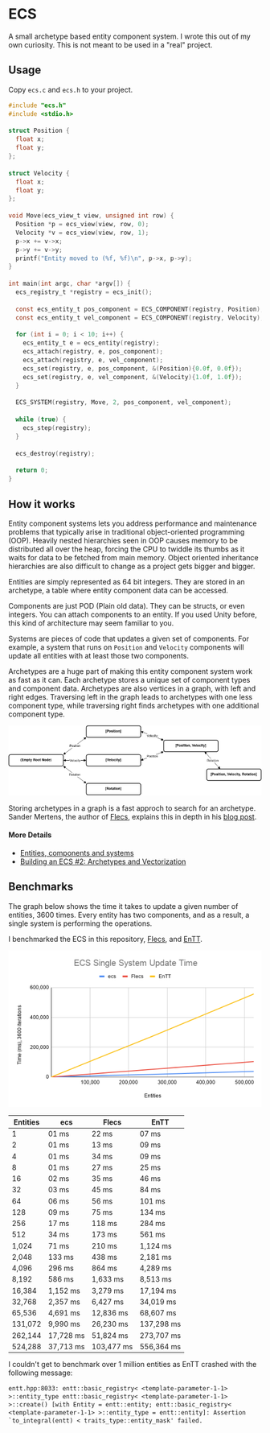 # ECS

A small archetype based entity component system. I wrote this out of my own
curiosity. This is not meant to be used in a "real" project.

## Usage

Copy `ecs.c` and `ecs.h` to your project.

```c
#include "ecs.h"
#include <stdio.h>

struct Position {
  float x;
  float y;
};

struct Velocity {
  float x;
  float y;
};

void Move(ecs_view_t view, unsigned int row) {
  Position *p = ecs_view(view, row, 0);
  Velocity *v = ecs_view(view, row, 1);
  p->x += v->x;
  p->y += v->y;
  printf("Entity moved to (%f, %f)\n", p->x, p->y);
}

int main(int argc, char *argv[]) {
  ecs_registry_t *registry = ecs_init();

  const ecs_entity_t pos_component = ECS_COMPONENT(registry, Position);
  const ecs_entity_t vel_component = ECS_COMPONENT(registry, Velocity);

  for (int i = 0; i < 10; i++) {
    ecs_entity_t e = ecs_entity(registry);
    ecs_attach(registry, e, pos_component);
    ecs_attach(registry, e, vel_component);
    ecs_set(registry, e, pos_component, &(Position){0.0f, 0.0f});
    ecs_set(registry, e, vel_component, &(Velocity){1.0f, 1.0f});
  }

  ECS_SYSTEM(registry, Move, 2, pos_component, vel_component);

  while (true) {
    ecs_step(registry);
  }

  ecs_destroy(registry);

  return 0;
}
```

## How it works

Entity component systems lets you address performance and maintenance problems
that typically arise in traditional object-oriented programming (OOP). Heavily
nested hierarchies seen in OOP causes memory to be distributed all over the
heap, forcing the CPU to twiddle its thumbs as it waits for data to be fetched
from main memory. Object oriented inheritance hierarchies are also difficult to
change as a project gets bigger and bigger.

Entities are simply represented as 64 bit integers. They are stored in an
archetype, a table where entity component data can be accessed.

Components are just POD (Plain old data). They can be structs, or even integers.
You can attach components to an entity. If you used Unity before, this kind of
architecture may seem familiar to you.

Systems are pieces of code that updates a given set of components. For example,
a system that runs on `Position` and `Velocity` components will update all
entities with at least those two components.

Archetypes are a huge part of making this entity component system work as fast
as it can. Each archetype stores a unique set of component types and component
data. Archetypes are also vertices in a graph, with left and right edges.
Traversing left in the graph leads to archetypes with one less component type,
while traversing right finds archetypes with one additional component type.

![archetype graph](./imgs/graph.png)

Storing archetypes in a graph is a fast approch to search for an archetype.
Sander Mertens, the author of [Flecs](https://github.com/SanderMertens/flecs),
explains this in depth in his [blog
post](https://ajmmertens.medium.com/building-an-ecs-2-archetypes-and-vectorization-fe21690805f9).

#### More Details

- [Entities, components and systems](https://medium.com/ingeniouslysimple/entities-components-and-systems-89c31464240d)
- [Building an ECS #2: Archetypes and Vectorization](https://ajmmertens.medium.com/building-an-ecs-2-archetypes-and-vectorization-fe21690805f9)

## Benchmarks

The graph below shows the time it takes to update a given number of entities,
3600 times. Every entity has two components, and as a result, a single system is
performing the operations.

I benchmarked the ECS in this repository,
[Flecs](https://github.com/SanderMertens/flecs), and
[EnTT](https://github.com/skypjack/entt).

![ecs benchmark graph](./imgs/benchmark.png)

| Entities | ecs       | Flecs      | EnTT       |
|----------|-----------|------------|------------|
| 1        | 01 ms     | 22 ms      | 07 ms      |
| 2        | 01 ms     | 13 ms      | 09 ms      |
| 4        | 01 ms     | 34 ms      | 09 ms      |
| 8        | 01 ms     | 27 ms      | 25 ms      |
| 16       | 02 ms     | 35 ms      | 46 ms      |
| 32       | 03 ms     | 45 ms      | 84 ms      |
| 64       | 06 ms     | 56 ms      | 101 ms     |
| 128      | 09 ms     | 75 ms      | 134 ms     |
| 256      | 17 ms     | 118 ms     | 284 ms     |
| 512      | 34 ms     | 173 ms     | 561 ms     |
| 1,024    | 71 ms     | 210 ms     | 1,124 ms   |
| 2,048    | 133 ms    | 438 ms     | 2,181 ms   |
| 4,096    | 296 ms    | 864 ms     | 4,289 ms   |
| 8,192    | 586 ms    | 1,633 ms   | 8,513 ms   |
| 16,384   | 1,152 ms  | 3,279 ms   | 17,194 ms  |
| 32,768   | 2,357 ms  | 6,427 ms   | 34,019 ms  |
| 65,536   | 4,691 ms  | 12,836 ms  | 68,607 ms  |
| 131,072  | 9,990 ms  | 26,230 ms  | 137,298 ms |
| 262,144  | 17,728 ms | 51,824 ms  | 273,707 ms |
| 524,288  | 37,713 ms | 103,477 ms | 556,364 ms |

I couldn't get to benchmark over 1 million entities as EnTT crashed with the
following message:

```
entt.hpp:8033: entt::basic_registry< <template-parameter-1-1> >::entity_type entt::basic_registry< <template-parameter-1-1> >::create() [with Entity = entt::entity; entt::basic_registry< <template-parameter-1-1> >::entity_type = entt::entity]: Assertion `to_integral(entt) < traits_type::entity_mask' failed.
```
